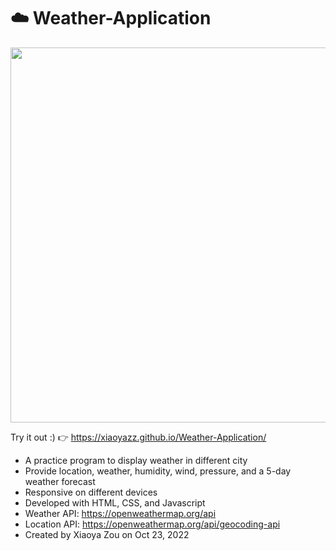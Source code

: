 # ☁️ Weather-Application
<p><img width="600" src="https://user-images.githubusercontent.com/84748829/197599378-531d1651-504e-4420-bff2-9d4c8bff83d3.JPG"></p>

Try it out :) 👉 https://xiaoyazz.github.io/Weather-Application/

- A practice program to display weather in different city
- Provide location, weather, humidity, wind, pressure, and a 5-day weather forecast
- Responsive on different devices
- Developed with HTML, CSS, and Javascript
- Weather API: https://openweathermap.org/api
- Location API: https://openweathermap.org/api/geocoding-api
- Created by Xiaoya Zou on Oct 23, 2022
